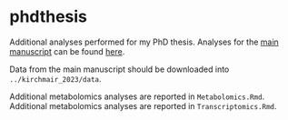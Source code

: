 # phdthesis

Additional analyses performed for my PhD thesis. Analyses for the [main manuscript](https://doi.org/10.3389/fimmu.2023.1267816) can be found [here](https://github.com/icbi-lab/kirchmair_2023).

Data from the main manuscript should be downloaded into `../kirchmair_2023/data`.

Additional metabolomics analyses are reported in `Metabolomics.Rmd`.
Additional metabolomics analyses are reported in `Transcriptomics.Rmd`.

